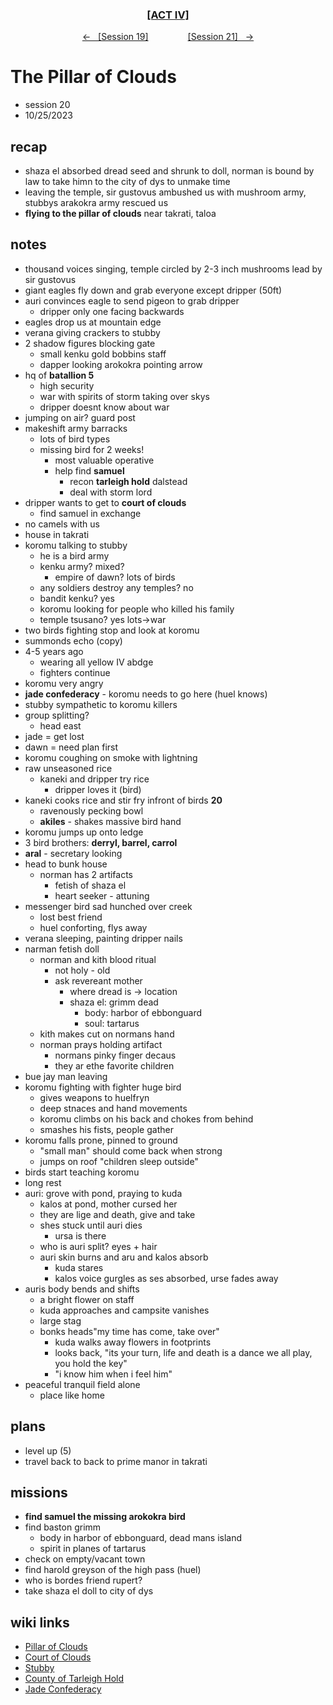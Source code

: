 <div align="center">
  <h3 align="center"><a href="https://github.com/h-griffin/dnd-notes/blob/main/grimmhaus/act-IV" >[ACT IV]</a></h3>
  <p align="center">
    <a href="https://github.com/h-griffin/dnd-notes/blob/main/grimmhaus/act-III/23-10-18.md" >&larr; &nbsp; [Session 19]</a>
    &nbsp;&nbsp;&nbsp;&nbsp;&nbsp;&nbsp;&nbsp;&nbsp;&nbsp;&nbsp;&nbsp;&nbsp;&nbsp;&nbsp;
    <a href="https://github.com/h-griffin/dnd-notes/blob/main/grimmhaus/act-IV/23-11-1.md" >[Session 21] &nbsp; &rarr;</a>
  </p>
</div>

# The Pillar of Clouds
- session 20
- 10/25/2023

## recap
- shaza el absorbed dread seed and shrunk to doll, norman is bound by law to take himn to the city of dys to unmake time
- leaving the temple, sir gustovus ambushed us with mushroom army, stubbys arakokra army rescued us
- **flying to the pillar of clouds** near takrati, taloa

## notes
- thousand voices singing, temple circled by 2-3 inch mushrooms lead by sir gustovus
- giant eagles fly down and grab everyone except dripper (50ft)
- auri convinces eagle to send pigeon to grab dripper
    - dripper only one facing backwards
- eagles drop us at mountain edge
- verana giving crackers to stubby
- 2 shadow figures blocking gate
    - small kenku gold bobbins staff
    - dapper looking arokokra pointing arrow
- hq of **batallion 5**
    - high security
    - war with spirits of storm taking over skys
    - dripper doesnt know about war
- jumping on air? guard post
- makeshift army barracks
    - lots of bird types
    - missing bird for 2 weeks!
        - most valuable operative
        - help find **samuel**
            - recon **tarleigh hold** dalstead
            - deal with storm lord
- dripper wants to get to **court of clouds**
    - find samuel in exchange
- no camels with us
- house in takrati
- koromu talking to stubby
    - he is a bird army
    - kenku army? mixed?
        - empire of dawn? lots of birds
    - any soldiers destroy any temples? no
    - bandit kenku? yes
    - koromu looking for people who killed his family
    - temple tsusano? yes lots->war
- two birds fighting stop and look at koromu
- summonds echo (copy)
- 4-5 years ago
    - wearing all yellow IV abdge
    - fighters continue
- koromu very angry
- **jade confederacy** - koromu needs to go here (huel knows)
- stubby sympathetic to koromu killers
- group splitting?
    - head east
- jade = get lost
- dawn = need plan first
- koromu coughing on smoke with lightning
- raw unseasoned rice
    - kaneki and dripper try rice
        - dripper loves it (bird)
- kaneki cooks rice and stir fry infront of birds **20**
    - ravenously pecking bowl
    - **akiles** - shakes massive bird hand
- koromu jumps up onto ledge
- 3 bird brothers: **derryl, barrel, carrol**
- **aral** - secretary looking
- head to bunk house
    - norman has 2 artifacts
        - fetish of shaza el
        - heart seeker - attuning
- messenger bird sad hunched over creek
    - lost best friend
    - huel conforting, flys away
- verana sleeping, painting dripper nails
- narman fetish doll
    - norman and kith blood ritual
        - not holy - old
        - ask revereant mother
            - where dread is -> location
            - shaza el: grimm dead
                - body: harbor of ebbonguard
                - soul: tartarus
    - kith makes cut on normans hand
    - norman prays holding artifact
        - normans pinky finger decaus
        - they ar ethe favorite children
- bue jay man leaving
- koromu fighting with fighter huge bird
    - gives weapons to huelfryn
    - deep stnaces and hand movements
    - koromu climbs on his back and chokes from behind
    - smashes his fists, people gather
- koromu falls prone, pinned to ground
    - "small man" should come back when strong
    - jumps on roof "children sleep outside"
- birds start teaching koromu
- long rest
- auri: grove with pond, praying to kuda
    - kalos at pond, mother cursed her
    - they are lige and death, give and take
    - shes stuck until auri dies
        - ursa is there
    - who is auri split? eyes + hair
    - auri skin burns and aru and kalos absorb
        - kuda stares
        - kalos voice gurgles as ses absorbed, urse fades away
- auris body bends and shifts
    - a bright flower on staff
    - kuda approaches and campsite vanishes
    - large stag
    - bonks heads"my time has come, take over"
        - kuda walks away flowers in footprints
        - looks back, "its your turn, life and death is a dance we all play, you hold the key"
        - "i know him when i feel him"
- peaceful tranquil field alone
    - place like home

## plans
- level up (5)
- travel back to back to prime manor in takrati

## missions
- **find samuel the missing arokokra bird**
- find baston grimm
    - body in harbor of ebbonguard, dead mans island
    - spirit in planes of tartarus
- check on empty/vacant town
- find harold greyson of the high pass (huel)
- who is bordes friend rupert?
- take shaza el doll to city of dys

## wiki links
- [Pillar of Clouds](../lore.md#the-cloud-pillars-taloa)
- [Court of Clouds](../lore.md#tsisqua-court-of-clouds)
- [Stubby](../party.md#stubby-the-pigeon)
- [County of Tarleigh Hold](../lore.md#county-of-tarleigh-hold-eastern-dalstead)
- [Jade Confederacy](../lore.md#jade-confederacy)
